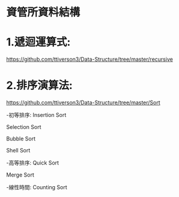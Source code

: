 # 資管所資料結構

# 1.遞迴運算式:
https://github.com/ttiverson3/Data-Structure/tree/master/recursive

# 2.排序演算法:
https://github.com/ttiverson3/Data-Structure/tree/master/Sort

-初等排序:
Insertion Sort

Selection Sort

Bubble Sort

Shell Sort

-高等排序:
Quick Sort

Merge Sort

-線性時間:
Counting Sort

